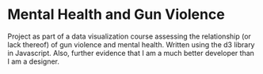 ﻿# Mental Health and Gun Violence

Project as part of a data visualization course assessing the relationship (or lack thereof) of gun violence and mental health. Written using the d3 library in Javascript. Also, further evidence that I am a much better developer than I am a designer.
